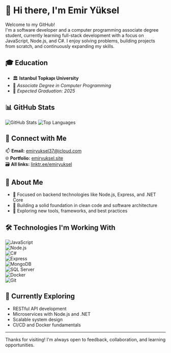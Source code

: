 # 👋 Hi there, I'm Emir Yüksel

Welcome to my GitHub!  
I'm a software developer and a computer programming associate degree student, currently learning full-stack development with a focus on JavaScript, Node.js, and C#. I enjoy solving problems, building projects from scratch, and continuously expanding my skills.

## 🎓 Education

- 🏛️ **Istanbul Topkapı University**  
- 📍 *Associate Degree in Computer Programming*  
- 📅 *Expected Graduation: 2025*

## 📊 GitHub Stats

![GitHub Stats](https://github-readme-stats.vercel.app/api?username=emiryuksel&show_icons=true&theme=radical)
![Top Languages](https://github-readme-stats.vercel.app/api/top-langs/?username=emiryuksel&layout=compact&theme=radical)

## 🔗 Connect with Me

📫 **Email:** [emiryuksel37@icloud.com](mailto:emiryuksel37@icloud.com)  
🌐 **Portfolio:** [emiryuksel.site](https://emiryuksel.site)  
🗃️ **All links:** [linktr.ee/emiryuksel](https://linktr.ee/emiryuksel)

## 🚀 About Me

- 🎯 Focused on backend technologies like Node.js, Express, and .NET Core  
- 🧱 Building a solid foundation in clean code and software architecture  
- 🌱 Exploring new tools, frameworks, and best practices  

## 🛠️ Technologies I'm Working With

![JavaScript](https://img.shields.io/badge/-JavaScript-black?style=flat-square&logo=javascript)  
![Node.js](https://img.shields.io/badge/-Node.js-black?style=flat-square&logo=node.js)  
![C#](https://img.shields.io/badge/-C%23-239120?style=flat-square&logo=c-sharp&logoColor=white)  
![Express](https://img.shields.io/badge/-Express.js-black?style=flat-square&logo=express)  
![MongoDB](https://img.shields.io/badge/-MongoDB-black?style=flat-square&logo=mongodb)  
![SQL Server](https://img.shields.io/badge/-SQL%20Server-CC2927?style=flat-square&logo=microsoft-sql-server&logoColor=white)  
![Docker](https://img.shields.io/badge/-Docker-2496ED?style=flat-square&logo=docker&logoColor=white)  
![Git](https://img.shields.io/badge/-Git-F05032?style=flat-square&logo=git&logoColor=white)

## 🧠 Currently Exploring

- RESTful API development  
- Microservices with Node.js and .NET  
- Scalable system design  
- CI/CD and Docker fundamentals

---

Thanks for visiting! I'm always open to feedback, collaboration, and learning opportunities.
